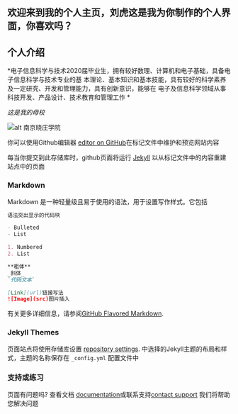 ## 欢迎来到我的个人主页，刘虎这是我为你制作的个人界面，你喜欢吗？

## 个人介绍

*电⼦信息科学与技术2020届毕业⽣，拥有较好数理、计算机和电⼦基础，具备电⼦信息科学与技术专业的基 本理论、基本知识和基本技能，具有较好的科学素养及⼀定研究、开发和管理能⼒，具有创新意识，能够在 电⼦及信息科学领域从事科技开发、产品设计、技术教育和管理⼯作 *

_这是我的母校_

![alt 南京晓庄学院](http://pic.baike.soso.com/p/20140211/20140211143428-1193505128.jpg)


你可以使用Github编辑器 [editor on GitHub](https://github.com/Coke-bottle/Coke-bottle.github.io/edit/master/index.md)在标记文件中维护和预览网站内容

每当你提交到此存储库时，github页面将运行 [Jekyll](https://jekyllrb.com/) 以从标记文件中的内容重建站点中的页面

### Markdown

Markdown 是一种轻量级且易于使用的语法，用于设置写作样式。它包括

```markdown
语法突出显示的代码块

- Bulleted
- List

1. Numbered
2. List

**粗体** 
_斜体_ 
`代码文本` 

[Link](url)链接写法 
![Image](src)图片插入
```

有关更多详细信息，请参阅[GitHub Flavored Markdown](https://guides.github.com/features/mastering-markdown/).

### Jekyll Themes

页面站点将使用存储库设置 [repository settings](https://github.com/Coke-bottle/Coke-bottle.github.io/settings). 中选择的Jekyll主题的布局和样式，主题的名称保存在 `_config.yml` 配置文件中

### 支持或练习

页面有问题吗? 查看文档 [documentation](https://help.github.com/categories/github-pages-basics/)或联系支持[contact support](https://github.com/contact) 我们将帮助您解决问题
